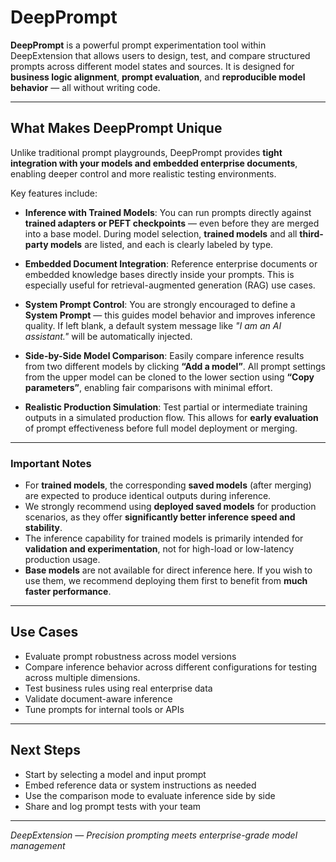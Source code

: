 
# DeepPrompt

**DeepPrompt** is a powerful prompt experimentation tool within DeepExtension that allows users to design, 
test, and compare structured prompts across different model states and sources. It is designed for **business 
logic alignment**, **prompt evaluation**, and **reproducible model behavior** — all without writing code.

---

## What Makes DeepPrompt Unique

Unlike traditional prompt playgrounds, DeepPrompt provides **tight integration with your models and embedded enterprise documents**, enabling deeper control and more realistic testing environments.

Key features include:

- **Inference with Trained Models**: You can run prompts directly against **trained adapters or PEFT checkpoints** — even before they are merged into a base model. During model selection, **trained models** and all **third-party models** are listed, and each is clearly labeled by type.

- **Embedded Document Integration**: Reference enterprise documents or embedded knowledge bases directly 
inside your prompts. This is especially useful for retrieval-augmented generation (RAG) use cases.

- **System Prompt Control**: You are strongly encouraged to define a **System Prompt** — this guides model 
behavior and improves inference quality. If left blank, a default system message like *"I am an AI 
assistant."* will be automatically injected.

- **Side-by-Side Model Comparison**: Easily compare inference results from two different models by clicking 
**“Add a model”**. All prompt settings from the upper model can be cloned to the lower section using **“Copy 
parameters”**, enabling fair comparisons with minimal effort.

- **Realistic Production Simulation**: Test partial or intermediate training outputs in a simulated 
production flow. This allows for **early evaluation** of prompt effectiveness before full model deployment or 
merging.

---

### Important Notes

- For **trained models**, the corresponding **saved models** (after merging) are expected to produce identical outputs during inference.
- We strongly recommend using **deployed saved models** for production scenarios, as they offer **significantly better inference speed and stability**.
- The inference capability for trained models is primarily intended for **validation and experimentation**, not for high-load or low-latency production usage.
- **Base models** are not available for direct inference here. If you wish to use them, we recommend deploying them first to benefit from **much faster performance**.

---

## Use Cases

- Evaluate prompt robustness across model versions  
- Compare inference behavior across different configurations for testing across multiple dimensions.
- Test business rules using real enterprise data  
- Validate document-aware inference
- Tune prompts for internal tools or APIs

---

## Next Steps

- Start by selecting a model and input prompt  
- Embed reference data or system instructions as needed  
- Use the comparison mode to evaluate inference side by side  
- Share and log prompt tests with your team

---

*DeepExtension — Precision prompting meets enterprise-grade model management*

